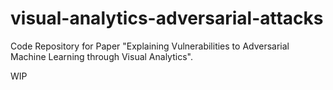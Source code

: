 # visual-analytics-adversarial-attacks
Code Repository for Paper "Explaining Vulnerabilities to Adversarial Machine Learning through Visual Analytics".

WIP
